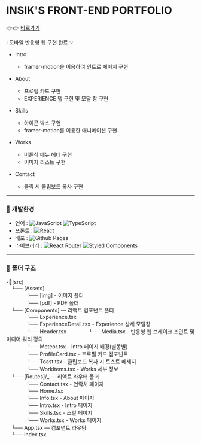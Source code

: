 # INSIK'S FRONT-END PORTFOLIO
 👉👉 [바로가기](https://insikhwang.github.io/Portfolio)

ℹ 모바일 반응형 웹 구현 완료 💡  

- Intro
  - framer-motion을 이용하여 인트로 페이지 구현

- About
  - 프로필 카드 구현
  - EXPERIENCE 탭 구현 및 모달 창 구현

- Skills
  - 아이콘 박스 구현
  - framer-motion를 이용한 애니메이션 구현
 
- Works
  - 버튼식 메뉴 헤더 구현
  - 이미지 리스트 구현
 
- Contact
  - 클릭 시 클립보드 복사 구현

---

### 🚀 개발환경

- 언어 : ![JavaScript](https://img.shields.io/badge/javascript-%23323330.svg?style=for-the-badge&logo=javascript&logoColor=%23F7DF1E) ![TypeScript](https://img.shields.io/badge/typescript-%23007ACC.svg?style=for-the-badge&logo=typescript&logoColor=white)
- 프론트 : ![React](https://img.shields.io/badge/react-%2320232a.svg?style=for-the-badge&logo=react&logoColor=%2361DAFB)
- 배포 : ![Github Pages](https://img.shields.io/badge/github%20pages-121013?style=for-the-badge&logo=github&logoColor=white)
- 라이브러리 : ![React Router](https://img.shields.io/badge/React_Router-CA4245?style=for-the-badge&logo=react-router&logoColor=white) ![Styled Components](https://img.shields.io/badge/styled--components-DB7093?style=for-the-badge&logo=styled-components&logoColor=white)

---

### 📁 폴더 구조

-📂[src]  
 └── [Assets]  
     └── [img] - 이미지 폴더    
     └── [pdf] - PDF 폴더  
 └── [Components] ― 리액트 컴포넌트 폴더  
    └── Experience.tsx  
    └── ExperienceDetail.tsx - Experience 상세 모달창    
    └── Header.tsx
    └── Media.tsx - 반응형 웹 브레이크 포인트 및 미디어 쿼리 정의  
    └── Meteor.tsx - Intro 페이지 배경(별똥별)  
    └── ProfileCard.tsx - 프로필 카드 컴포넌트  
    └── Toast.tsx - 클립보드 복사 시 토스트 메세지  
    └── WorkItems.tsx - Works 세부 정보  
 └── [Routes]/_ ― 리액트 라우터 폴더  
    └── Contact.tsx - 연락처 페이지  
    └── Home.tsx  
    └── Info.tsx - About 페이지  
    └── Intro.tsx - Intro 페이지  
    └── Skills.tsx - 스킬 페이지  
    └── Works.tsx - Works 페이지  
 └── App.tsx ― 컴포넌트 라우팅  
 └── index.tsx  
